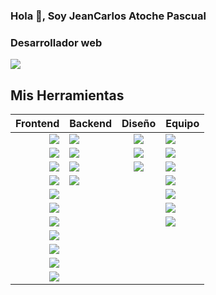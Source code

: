### Hola 👋, Soy JeanCarlos Atoche Pascual
### Desarrollador web
![](https://i.imgur.com/hcGccsB.png)
## Mis Herramientas
<!--
### Frontend
![](https://i.imgur.com/96SYTic.png)
![](https://i.imgur.com/qXCnCtb.png)  
![](https://i.imgur.com/gHUjnlx.png) 
![](https://i.imgur.com/eYUa7jY.png) 
![](https://i.imgur.com/Y8D0dKi.png) 
![](https://i.imgur.com/bVIOi3D.png) 
![](https://i.imgur.com/HBWgusP.png)   
![](https://i.imgur.com/MxlJBWK.png) 
![](https://i.imgur.com/TKRZ5eK.png) 
![](https://i.imgur.com/rWh1vfD.png) 
![](https://i.imgur.com/zHJDpnf.png) 
###  Backend
![](https://i.imgur.com/DvutueS.png) 
![](https://i.imgur.com/VCTUoQ3.png) 
![](https://i.imgur.com/MxlJBWK.png) 
![](https://i.imgur.com/TKRZ5eK.png) 
### Automatizar de Tarea
![](https://i.imgur.com/Ud8Y1gy.png) 
![](https://i.imgur.com/bTaIVVa.png) 
![](https://i.imgur.com/gzfdGrd.png)
### Diseño
![](https://i.imgur.com/x5GdPxr.png)
![](https://i.imgur.com/cBwTvxW.png) 
![](https://i.imgur.com/5FKvPne.png) 
### trabajo en Equipo
![](https://i.imgur.com/gN2n6YB.png) 
![](https://i.imgur.com/4LVoyUv.png) 
![](https://i.imgur.com/mwWZjf3.png) 
![](https://i.imgur.com/sZA1wig.png) 
![](https://i.imgur.com/M4TZ6zG.png) 
![](https://i.imgur.com/JjWxi8n.png) 
![](https://i.imgur.com/13mrrlt.png) 
-->

| Frontend | Backend | Diseño | Equipo |
|-:|--|:-:|:-|
![](https://i.imgur.com/96SYTic.png) |![](https://i.imgur.com/DvutueS.png) |![](https://i.imgur.com/x5GdPxr.png) |![](https://i.imgur.com/gN2n6YB.png) 
![](https://i.imgur.com/qXCnCtb.png) |![](https://i.imgur.com/VCTUoQ3.png) |![](https://i.imgur.com/cBwTvxW.png) |![](https://i.imgur.com/4LVoyUv.png)
![](https://i.imgur.com/gHUjnlx.png) |![](https://i.imgur.com/MxlJBWK.png) |![](https://i.imgur.com/5FKvPne.png) |![](https://i.imgur.com/mwWZjf3.png) 
![](https://i.imgur.com/eYUa7jY.png) |![](https://i.imgur.com/TKRZ5eK.png) |                                     |![](https://i.imgur.com/sZA1wig.png) 
![](https://i.imgur.com/Y8D0dKi.png) |                                     |                                     |![](https://i.imgur.com/M4TZ6zG.png)
![](https://i.imgur.com/bVIOi3D.png) |                                     |                                     |![](https://i.imgur.com/JjWxi8n.png) 
![](https://i.imgur.com/HBWgusP.png) |                                     |                                     |![](https://i.imgur.com/13mrrlt.png) 
![](https://i.imgur.com/MxlJBWK.png) |
![](https://i.imgur.com/TKRZ5eK.png) |
![](https://i.imgur.com/rWh1vfD.png) |
![](https://i.imgur.com/zHJDpnf.png) |
<!--
**AtochePascual-Dev/atochepascual-dev** is a ✨ _special_ ✨ repository because its `README.md` (this file) appears on your GitHub profile.

Here are some ideas to get you started:

- 🔭 I’m currently working on ...
- 🌱 I’m currently learning ...
- 👯 I’m looking to collaborate on ...
- 🤔 I’m looking for help with ...
- 💬 Ask me about ...
- 📫 How to reach me: ...
- 😄 Pronouns: ...
- ⚡ Fun fact: ...
-->

